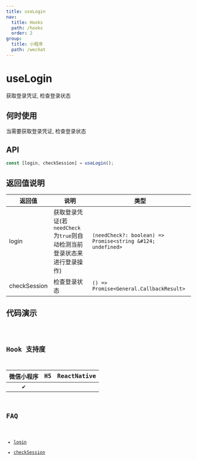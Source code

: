 ```yaml
---
title: useLogin
nav:
  title: Hooks
  path: /hooks
  order: 2
group:
  title: 小程序
  path: /wechat
---
```


# useLogin

获取登录凭证, 检查登录状态

## 何时使用

当需要获取登录凭证, 检查登录状态

## API

```jsx | pure
const [login, checkSession] = useLogin();
```

## 返回值说明

| 返回值       | 说明                                                                    | 类型                                                        |
| ------------ | ----------------------------------------------------------------------- | ----------------------------------------------------------- |
| login        | 获取登录凭证(若`needCheck`为`true`则自动检测当前登录状态来进行登录操作) | `(needCheck?: boolean) => Promise<string &#124; undefined>` |
| checkSession | 检查登录状态                                                            | `() => Promise<General.CallbackResult>`                     |

## 代码演示

<code src="@pages/useLogin" />

## Hook 支持度

| 微信小程序 | H5  | ReactNative |
| :--------: | :-: | :---------: |
|     ✔️     |     |             |

## FAQ

- [login](https://developers.weixin.qq.com/miniprogram/dev/api/open-api/login/wx.login.html)
- [checkSession](https://developers.weixin.qq.com/miniprogram/dev/api/open-api/login/wx.checkSession.html)
